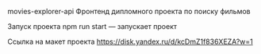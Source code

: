 movies-explorer-api
Фронтенд дипломного проекта по поиску фильмов

Запуск проекта
npm run start — запускает проект

Ссылка на макет проекта
https://disk.yandex.ru/d/kcDmZ1f836XEZA?w=1